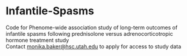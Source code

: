 # Infantile-Spasms

 Code for Phenome-wide association study of long-term outcomes of infantile spasms following prednisolone versus adrenocorticotropic hormone treatment study \
 Contact monika.baker@hsc.utah.edu to apply for access to study data

